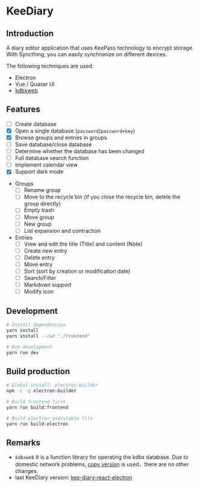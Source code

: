 # KeeDiary

## Introduction

A diary editor application that uses KeePass technology to encrypt storage. With Syncthing, you can easily synchronize on different devices.

The following techniques are used:

- Electron
- Vue / Quasar UI
- [kdbxweb](https://github.com/keeweb/kdbxweb)

## Features

- [ ] Create database
- [X] Open a single database (`password`/`password+key`)
- [X] Browse groups and entries in groups
- [ ] Save database/close database
- [ ] Determine whether the database has been changed
- [ ] Full database search function
- [ ] Implement calendar view
- [X] Support dark mode
- Groups
    -[ ] Rename group
    -[ ] Move to the recycle bin (if you close the recycle bin, delete the group directly)
    -[ ] Empty trash
    -[ ] Move group
    -[ ] New group
    -[ ] List expansion and contraction
- Entries
    -[ ] View and edit the title (Title) and content (Note)
    -[ ] Create new entry
    -[ ] Delete entry
    -[ ] Move entry
    -[ ] Sort (sort by creation or modification date)
    -[ ] Search/Filter
    -[ ] Markdown support
    -[ ] Modify icon

## Development

```sh
# Install dependencies
yarn install
yarn install --cwd "./frontend"

# Run development
yarn run dev
```

## Build production

```sh
# Global install: electron-builder
npm -i -g electron-builder

# Build frontend first
yarn run build:frontend

# Build electron executable file
yarn run build:electron
```

## Remarks

- `kdbxweb` It is a function library for operating the kdbx database. Due to domestic network problems, [copy version](https://gitee.com/canwdev/kdbxweb) is used，there are no other changes.
- last KeeDiary version: [kee-diary-react-electron](https://github.com/canwdev/kee-diary-react-electron)



